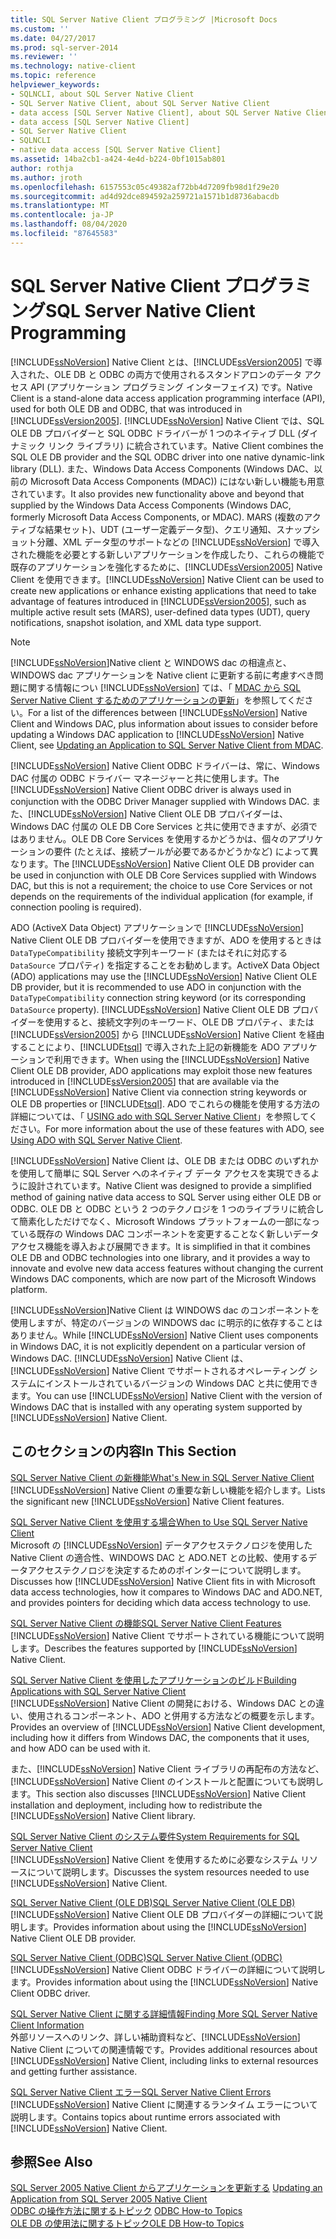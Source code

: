 ```yaml
---
title: SQL Server Native Client プログラミング |Microsoft Docs
ms.custom: ''
ms.date: 04/27/2017
ms.prod: sql-server-2014
ms.reviewer: ''
ms.technology: native-client
ms.topic: reference
helpviewer_keywords:
- SQLNCLI, about SQL Server Native Client
- SQL Server Native Client, about SQL Server Native Client
- data access [SQL Server Native Client], about SQL Server Native Client
- data access [SQL Server Native Client]
- SQL Server Native Client
- SQLNCLI
- native data access [SQL Server Native Client]
ms.assetid: 14ba2cb1-a424-4e4d-b224-0bf1015ab801
author: rothja
ms.author: jroth
ms.openlocfilehash: 6157553c05c49382af72bb4d7209fb98d1f29e20
ms.sourcegitcommit: ad4d92dce894592a259721a1571b1d8736abacdb
ms.translationtype: MT
ms.contentlocale: ja-JP
ms.lasthandoff: 08/04/2020
ms.locfileid: "87645583"
---
```

# <a name="sql-server-native-client-programming"></a><span data-ttu-id="6fe52-102">SQL Server Native Client プログラミング</span><span class="sxs-lookup"><span data-stu-id="6fe52-102">SQL Server Native Client Programming</span></span>
  [!INCLUDE[ssNoVersion](../../includes/ssnoversion-md.md)] <span data-ttu-id="6fe52-103">Native Client とは、[!INCLUDE[ssVersion2005](../../includes/ssversion2005-md.md)] で導入された、OLE DB と ODBC の両方で使用されるスタンドアロンのデータ アクセス API (アプリケーション プログラミング インターフェイス) です。</span><span class="sxs-lookup"><span data-stu-id="6fe52-103">Native Client is a stand-alone data access application programming interface (API), used for both OLE DB and ODBC, that was introduced in [!INCLUDE[ssVersion2005](../../includes/ssversion2005-md.md)].</span></span> [!INCLUDE[ssNoVersion](../../includes/ssnoversion-md.md)] <span data-ttu-id="6fe52-104">Native Client では、SQL OLE DB プロバイダーと SQL ODBC ドライバーが 1 つのネイティブ DLL (ダイナミック リンク ライブラリ) に統合されています。</span><span class="sxs-lookup"><span data-stu-id="6fe52-104">Native Client combines the SQL OLE DB provider and the SQL ODBC driver into one native dynamic-link library (DLL).</span></span> <span data-ttu-id="6fe52-105">また、Windows Data Access Components (Windows DAC、以前の Microsoft Data Access Components (MDAC)) にはない新しい機能も用意されています。</span><span class="sxs-lookup"><span data-stu-id="6fe52-105">It also provides new functionality above and beyond that supplied by the Windows Data Access Components (Windows DAC, formerly Microsoft Data Access Components, or MDAC).</span></span> <span data-ttu-id="6fe52-106">MARS (複数のアクティブな結果セット)、UDT (ユーザー定義データ型)、クエリ通知、スナップショット分離、XML データ型のサポートなどの [!INCLUDE[ssNoVersion](../../includes/ssnoversion-md.md)] で導入された機能を必要とする新しいアプリケーションを作成したり、これらの機能で既存のアプリケーションを強化するために、[!INCLUDE[ssVersion2005](../../includes/ssversion2005-md.md)] Native Client を使用できます。</span><span class="sxs-lookup"><span data-stu-id="6fe52-106">[!INCLUDE[ssNoVersion](../../includes/ssnoversion-md.md)] Native Client can be used to create new applications or enhance existing applications that need to take advantage of features introduced in [!INCLUDE[ssVersion2005](../../includes/ssversion2005-md.md)], such as multiple active result sets (MARS), user-defined data types (UDT), query notifications, snapshot isolation, and XML data type support.</span></span>  
  
> [!NOTE]  
>  <span data-ttu-id="6fe52-107">[!INCLUDE[ssNoVersion](../../includes/ssnoversion-md.md)]Native client と WINDOWS dac の相違点と、WINDOWS dac アプリケーションを Native client に更新する前に考慮すべき問題に関する情報につい [!INCLUDE[ssNoVersion](../../includes/ssnoversion-md.md)] ては、「 [MDAC から SQL Server Native Client するためのアプリケーションの更新](applications/updating-an-application-to-sql-server-native-client-from-mdac.md)」を参照してください。</span><span class="sxs-lookup"><span data-stu-id="6fe52-107">For a list of the differences between [!INCLUDE[ssNoVersion](../../includes/ssnoversion-md.md)] Native Client and Windows DAC, plus information about issues to consider before updating a Windows DAC application to [!INCLUDE[ssNoVersion](../../includes/ssnoversion-md.md)] Native Client, see [Updating an Application to SQL Server Native Client from MDAC](applications/updating-an-application-to-sql-server-native-client-from-mdac.md).</span></span>  
  
 <span data-ttu-id="6fe52-108">[!INCLUDE[ssNoVersion](../../includes/ssnoversion-md.md)] Native Client ODBC ドライバーは、常に、Windows DAC 付属の ODBC ドライバー マネージャーと共に使用します。</span><span class="sxs-lookup"><span data-stu-id="6fe52-108">The [!INCLUDE[ssNoVersion](../../includes/ssnoversion-md.md)] Native Client ODBC driver is always used in conjunction with the ODBC Driver Manager supplied with Windows DAC.</span></span> <span data-ttu-id="6fe52-109">また、[!INCLUDE[ssNoVersion](../../includes/ssnoversion-md.md)] Native Client OLE DB プロバイダーは、Windows DAC 付属の OLE DB Core Services と共に使用できますが、必須ではありません。OLE DB Core Services を使用するかどうかは、個々のアプリケーションの要件 (たとえば、接続プールが必要であるかどうかなど) によって異なります。</span><span class="sxs-lookup"><span data-stu-id="6fe52-109">The [!INCLUDE[ssNoVersion](../../includes/ssnoversion-md.md)] Native Client OLE DB provider can be used in conjunction with OLE DB Core Services supplied with Windows DAC, but this is not a requirement; the choice to use Core Services or not depends on the requirements of the individual application (for example, if connection pooling is required).</span></span>  
  
 <span data-ttu-id="6fe52-110">ADO (ActiveX Data Object) アプリケーションで [!INCLUDE[ssNoVersion](../../includes/ssnoversion-md.md)] Native Client OLE DB プロバイダーを使用できますが、ADO を使用するときは `DataTypeCompatibility` 接続文字列キーワード (またはそれに対応する `DataSource` プロパティ) を指定することをお勧めします。</span><span class="sxs-lookup"><span data-stu-id="6fe52-110">ActiveX Data Object (ADO) applications may use the [!INCLUDE[ssNoVersion](../../includes/ssnoversion-md.md)] Native Client OLE DB provider, but it is recommended to use ADO in conjunction with the `DataTypeCompatibility` connection string keyword (or its corresponding `DataSource` property).</span></span> <span data-ttu-id="6fe52-111">[!INCLUDE[ssNoVersion](../../includes/ssnoversion-md.md)] Native Client OLE DB プロバイダーを使用すると、接続文字列のキーワード、OLE DB プロパティ、または [!INCLUDE[ssVersion2005](../../includes/ssversion2005-md.md)] から [!INCLUDE[ssNoVersion](../../includes/ssnoversion-md.md)] Native Client を経由することにより、[!INCLUDE[tsql](../../includes/tsql-md.md)] で導入された上記の新機能を ADO アプリケーションで利用できます。</span><span class="sxs-lookup"><span data-stu-id="6fe52-111">When using the [!INCLUDE[ssNoVersion](../../includes/ssnoversion-md.md)] Native Client OLE DB provider, ADO applications may exploit those new features introduced in [!INCLUDE[ssVersion2005](../../includes/ssversion2005-md.md)] that are available via the [!INCLUDE[ssNoVersion](../../includes/ssnoversion-md.md)] Native Client via connection string keywords or OLE DB properties or [!INCLUDE[tsql](../../includes/tsql-md.md)].</span></span> <span data-ttu-id="6fe52-112">ADO でこれらの機能を使用する方法の詳細については、「 [USING ado with SQL Server Native Client](applications/using-ado-with-sql-server-native-client.md)」を参照してください。</span><span class="sxs-lookup"><span data-stu-id="6fe52-112">For more information about the use of these features with ADO, see [Using ADO with SQL Server Native Client](applications/using-ado-with-sql-server-native-client.md).</span></span>  
  
 [!INCLUDE[ssNoVersion](../../includes/ssnoversion-md.md)] <span data-ttu-id="6fe52-113">Native Client は、OLE DB または ODBC のいずれかを使用して簡単に SQL Server へのネイティブ データ アクセスを実現できるように設計されています。</span><span class="sxs-lookup"><span data-stu-id="6fe52-113">Native Client was designed to provide a simplified method of gaining native data access to SQL Server using either OLE DB or ODBC.</span></span> <span data-ttu-id="6fe52-114">OLE DB と ODBC という 2 つのテクノロジを 1 つのライブラリに統合して簡素化しただけでなく、Microsoft Windows プラットフォームの一部になっている既存の Windows DAC コンポーネントを変更することなく新しいデータ アクセス機能を導入および展開できます。</span><span class="sxs-lookup"><span data-stu-id="6fe52-114">It is simplified in that it combines OLE DB and ODBC technologies into one library, and it provides a way to innovate and evolve new data access features without changing the current Windows DAC components, which are now part of the Microsoft Windows platform.</span></span>  
  
 <span data-ttu-id="6fe52-115">[!INCLUDE[ssNoVersion](../../includes/ssnoversion-md.md)]Native Client は WINDOWS dac のコンポーネントを使用しますが、特定のバージョンの WINDOWS dac に明示的に依存することはありません。</span><span class="sxs-lookup"><span data-stu-id="6fe52-115">While [!INCLUDE[ssNoVersion](../../includes/ssnoversion-md.md)] Native Client uses components in Windows DAC, it is not explicitly dependent on a particular version of Windows DAC.</span></span> <span data-ttu-id="6fe52-116">[!INCLUDE[ssNoVersion](../../includes/ssnoversion-md.md)] Native Client は、[!INCLUDE[ssNoVersion](../../includes/ssnoversion-md.md)] Native Client でサポートされるオペレーティング システムにインストールされているバージョンの Windows DAC と共に使用できます。</span><span class="sxs-lookup"><span data-stu-id="6fe52-116">You can use [!INCLUDE[ssNoVersion](../../includes/ssnoversion-md.md)] Native Client with the version of Windows DAC that is installed with any operating system supported by [!INCLUDE[ssNoVersion](../../includes/ssnoversion-md.md)] Native Client.</span></span>  
  
## <a name="in-this-section"></a><span data-ttu-id="6fe52-117">このセクションの内容</span><span class="sxs-lookup"><span data-stu-id="6fe52-117">In This Section</span></span>  
 [<span data-ttu-id="6fe52-118">SQL Server Native Client の新機能</span><span class="sxs-lookup"><span data-stu-id="6fe52-118">What's New in SQL Server Native Client</span></span>](sql-server-native-client.md)  
 <span data-ttu-id="6fe52-119">[!INCLUDE[ssNoVersion](../../includes/ssnoversion-md.md)] Native Client の重要な新しい機能を紹介します。</span><span class="sxs-lookup"><span data-stu-id="6fe52-119">Lists the significant new [!INCLUDE[ssNoVersion](../../includes/ssnoversion-md.md)] Native Client features.</span></span>  
  
 [<span data-ttu-id="6fe52-120">SQL Server Native Client を使用する場合</span><span class="sxs-lookup"><span data-stu-id="6fe52-120">When to Use SQL Server Native Client</span></span>](when-to-use-sql-server-native-client.md)  
 <span data-ttu-id="6fe52-121">Microsoft の [!INCLUDE[ssNoVersion](../../includes/ssnoversion-md.md)] データアクセステクノロジを使用した Native Client の適合性、WINDOWS DAC と ADO.NET との比較、使用するデータアクセステクノロジを決定するためのポインターについて説明します。</span><span class="sxs-lookup"><span data-stu-id="6fe52-121">Discusses how [!INCLUDE[ssNoVersion](../../includes/ssnoversion-md.md)] Native Client fits in with Microsoft data access technologies, how it compares to Windows DAC and ADO.NET, and provides pointers for deciding which data access technology to use.</span></span>  
  
 [<span data-ttu-id="6fe52-122">SQL Server Native Client の機能</span><span class="sxs-lookup"><span data-stu-id="6fe52-122">SQL Server Native Client Features</span></span>](features/sql-server-native-client-features.md)  
 <span data-ttu-id="6fe52-123">[!INCLUDE[ssNoVersion](../../includes/ssnoversion-md.md)] Native Client でサポートされている機能について説明します。</span><span class="sxs-lookup"><span data-stu-id="6fe52-123">Describes the features supported by [!INCLUDE[ssNoVersion](../../includes/ssnoversion-md.md)] Native Client.</span></span>  
  
 [<span data-ttu-id="6fe52-124">SQL Server Native Client を使用したアプリケーションのビルド</span><span class="sxs-lookup"><span data-stu-id="6fe52-124">Building Applications with SQL Server Native Client</span></span>](applications/building-applications-with-sql-server-native-client.md)  
 <span data-ttu-id="6fe52-125">[!INCLUDE[ssNoVersion](../../includes/ssnoversion-md.md)] Native Client の開発における、Windows DAC との違い、使用されるコンポーネント、ADO と併用する方法などの概要を示します。</span><span class="sxs-lookup"><span data-stu-id="6fe52-125">Provides an overview of [!INCLUDE[ssNoVersion](../../includes/ssnoversion-md.md)] Native Client development, including how it differs from Windows DAC, the components that it uses, and how ADO can be used with it.</span></span>  
  
 <span data-ttu-id="6fe52-126">また、[!INCLUDE[ssNoVersion](../../includes/ssnoversion-md.md)] Native Client ライブラリの再配布の方法など、[!INCLUDE[ssNoVersion](../../includes/ssnoversion-md.md)] Native Client のインストールと配置についても説明します。</span><span class="sxs-lookup"><span data-stu-id="6fe52-126">This section also discusses [!INCLUDE[ssNoVersion](../../includes/ssnoversion-md.md)] Native Client installation and deployment, including how to redistribute the [!INCLUDE[ssNoVersion](../../includes/ssnoversion-md.md)] Native Client library.</span></span>  
  
 [<span data-ttu-id="6fe52-127">SQL Server Native Client のシステム要件</span><span class="sxs-lookup"><span data-stu-id="6fe52-127">System Requirements for SQL Server Native Client</span></span>](system-requirements-for-sql-server-native-client.md)  
 <span data-ttu-id="6fe52-128">[!INCLUDE[ssNoVersion](../../includes/ssnoversion-md.md)] Native Client を使用するために必要なシステム リソースについて説明します。</span><span class="sxs-lookup"><span data-stu-id="6fe52-128">Discusses the system resources needed to use [!INCLUDE[ssNoVersion](../../includes/ssnoversion-md.md)] Native Client.</span></span>  
  
 [<span data-ttu-id="6fe52-129">SQL Server Native Client &#40;OLE DB&#41;</span><span class="sxs-lookup"><span data-stu-id="6fe52-129">SQL Server Native Client &#40;OLE DB&#41;</span></span>](ole-db/sql-server-native-client-ole-db.md)  
 <span data-ttu-id="6fe52-130">[!INCLUDE[ssNoVersion](../../includes/ssnoversion-md.md)] Native Client OLE DB プロバイダーの詳細について説明します。</span><span class="sxs-lookup"><span data-stu-id="6fe52-130">Provides information about using the [!INCLUDE[ssNoVersion](../../includes/ssnoversion-md.md)] Native Client OLE DB provider.</span></span>  
  
 [<span data-ttu-id="6fe52-131">SQL Server Native Client &#40;ODBC&#41;</span><span class="sxs-lookup"><span data-stu-id="6fe52-131">SQL Server Native Client &#40;ODBC&#41;</span></span>](odbc/sql-server-native-client-odbc.md)  
 <span data-ttu-id="6fe52-132">[!INCLUDE[ssNoVersion](../../includes/ssnoversion-md.md)] Native Client ODBC ドライバーの詳細について説明します。</span><span class="sxs-lookup"><span data-stu-id="6fe52-132">Provides information about using the [!INCLUDE[ssNoVersion](../../includes/ssnoversion-md.md)] Native Client ODBC driver.</span></span>  
  
 [<span data-ttu-id="6fe52-133">SQL Server Native Client に関する詳細情報</span><span class="sxs-lookup"><span data-stu-id="6fe52-133">Finding More SQL Server Native Client Information</span></span>](finding-more-sql-server-native-client-information.md)  
 <span data-ttu-id="6fe52-134">外部リソースへのリンク、詳しい補助資料など、[!INCLUDE[ssNoVersion](../../includes/ssnoversion-md.md)] Native Client についての関連情報です。</span><span class="sxs-lookup"><span data-stu-id="6fe52-134">Provides additional resources about [!INCLUDE[ssNoVersion](../../includes/ssnoversion-md.md)] Native Client, including links to external resources and getting further assistance.</span></span>  
  
 [<span data-ttu-id="6fe52-135">SQL Server Native Client エラー</span><span class="sxs-lookup"><span data-stu-id="6fe52-135">SQL Server Native Client Errors</span></span>](../native-client-ole-db-errors/errors.md)  
 <span data-ttu-id="6fe52-136">[!INCLUDE[ssNoVersion](../../includes/ssnoversion-md.md)] Native Client に関連するランタイム エラーについて説明します。</span><span class="sxs-lookup"><span data-stu-id="6fe52-136">Contains topics about runtime errors associated with [!INCLUDE[ssNoVersion](../../includes/ssnoversion-md.md)] Native Client.</span></span>  
  
## <a name="see-also"></a><span data-ttu-id="6fe52-137">参照</span><span class="sxs-lookup"><span data-stu-id="6fe52-137">See Also</span></span>  
 <span data-ttu-id="6fe52-138">[SQL Server 2005 Native Client からアプリケーションを更新する](applications/updating-an-application-from-sql-server-2005-native-client.md) </span><span class="sxs-lookup"><span data-stu-id="6fe52-138">[Updating an Application from SQL Server 2005 Native Client](applications/updating-an-application-from-sql-server-2005-native-client.md) </span></span>  
 <span data-ttu-id="6fe52-139">[ODBC の操作方法に関するトピック](../native-client-odbc-how-to/odbc-how-to-topics.md) </span><span class="sxs-lookup"><span data-stu-id="6fe52-139">[ODBC How-to Topics](../native-client-odbc-how-to/odbc-how-to-topics.md) </span></span>  
 [<span data-ttu-id="6fe52-140">OLE DB の使用法に関するトピック</span><span class="sxs-lookup"><span data-stu-id="6fe52-140">OLE DB How-to Topics</span></span>](../native-client-ole-db-how-to/ole-db-how-to-topics.md)  
  
  
